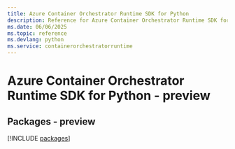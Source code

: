 ```yaml
---
title: Azure Container Orchestrator Runtime SDK for Python
description: Reference for Azure Container Orchestrator Runtime SDK for Python
ms.date: 06/06/2025
ms.topic: reference
ms.devlang: python
ms.service: containerorchestratorruntime
---
```

# Azure Container Orchestrator Runtime SDK for Python - preview
## Packages - preview
[!INCLUDE [packages](container-orchestrator-runtime-index.md)]